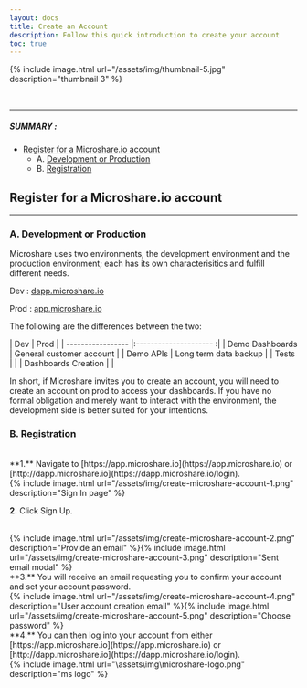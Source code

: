 ```yaml
---
layout: docs
title: Create an Account
description: Follow this quick introduction to create your account
toc: true
---
```




{% include image.html url="/assets/img/thumbnail-5.jpg" description="thumbnail 3" %}

<br>


---------------------------------------

##### SUMMARY : 

- [Register for a Microshare.io account](./#register-for-a-microshareio-account) 
    * A. [Development or Production](./#a-development-or-production) 
    * B. [Registration](./#b-registration)




## Register for a Microshare.io account
---------------------------------------

### A. Development or Production

Microshare uses two environments, the development environment and the production environment; each has its own characterisitics and fulfill different needs. 

Dev : [dapp.microshare.io](https://dapp.microshare.io/login)

Prod : [app.microshare.io](https://app.microshare.io/login)

The following are the differences between the two:


| Dev                   | Prod                      |
| -----------------     |:---------------------    :|
| Demo Dashboards       | General customer account  |
| Demo APIs             | Long term data backup     |
| Tests                 |                           |
| Dashboards Creation   |                           |


In short, if Microshare invites you to create an account, you will need to create an account on prod to access your dashboards. If you have no formal obligation and merely want to interact with the environment, the development side is better suited for your intentions. 


### B. Registration

<br>
**1.** Navigate to [https://app.microshare.io](https://app.microshare.io) or [http://dapp.microshare.io](https://dapp.microshare.io/login).

<br>
{% include image.html url="/assets/img/create-microshare-account-1.png" description="Sign In page" %}

**2.** Click Sign Up.  

<br>
{% include image.html url="/assets/img/create-microshare-account-2.png" description="Provide an email" %}{% include image.html url="/assets/img/create-microshare-account-3.png" description="Sent email modal" %}

<br>
**3.** You will receive an email requesting you to confirm your account and set your account password.  

<br>
{% include image.html url="/assets/img/create-microshare-account-4.png" description="User account creation email" %}{% include image.html url="/assets/img/create-microshare-account-5.png" description="Choose password" %}

<br>
**4.** You can then log into your account from either [https://app.microshare.io](https://app.microshare.io) or [http://dapp.microshare.io](https://dapp.microshare.io/login).

<br>
{% include image.html url="\assets\img\microshare-logo.png"  description="ms logo" %}
